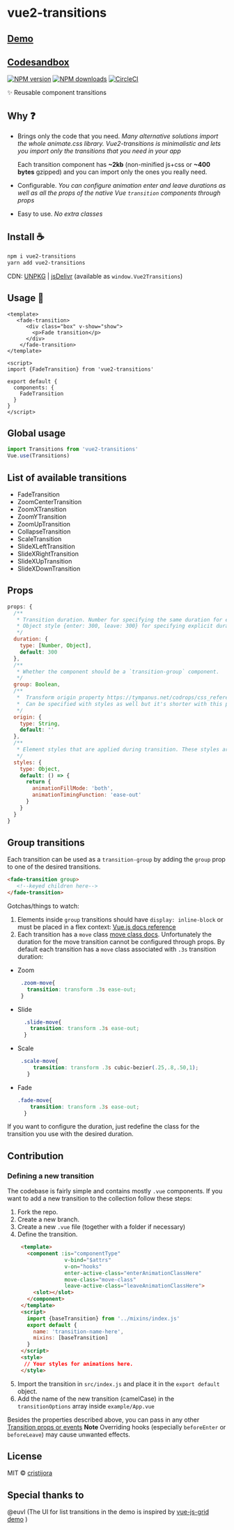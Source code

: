 # vue2-transitions

## [Demo](https://cristijora.github.io/vue2-transitions)
## [Codesandbox](https://codesandbox.io/s/v80qxp7nwy)

[![NPM version](https://img.shields.io/npm/v/vue2-transitions.svg?style=flat)](https://npmjs.com/package/vue2-transitions) [![NPM downloads](https://img.shields.io/npm/dm/vue2-transitions.svg?style=flat)](https://npmjs.com/package/vue2-transitions) [![CircleCI](https://circleci.com/gh/cristij/vue2-transitions/tree/master.svg?style=shield)](https://circleci.com/gh/cristij/vue2-transitions/tree/master)

✨ Reusable component transitions

## Why :question:
 - Brings only the code that you need. 
   *Many alternative solutions import the whole animate.css library. Vue2-transitions is minimalistic and lets
   you import only the transitions that you need in your app*
   
   Each transition component has **~2kb** (non-minified js+css or **~400 bytes** gzipped) and you can import only the ones you really need.
   
 - Configurable.
   *You can configure animation enter and leave durations as well as all the props of the native Vue `transition` components through props*
   
 - Easy to use.
   *No extra classes*
 
## Install :coffee:

```bash
npm i vue2-transitions
yarn add vue2-transitions
```

CDN: [UNPKG](https://unpkg.com/vue2-transitions/) | [jsDelivr](https://cdn.jsdelivr.net/npm/vue2-transitions/) (available as `window.Vue2Transitions`)

## Usage :rocket:

```vue
<template>
   <fade-transition>
      <div class="box" v-show="show">
        <p>Fade transition</p>
      </div>
    </fade-transition>
</template>

<script>
import {FadeTransition} from 'vue2-transitions'

export default {
  components: {
    FadeTransition
  }
}
</script>
```

## Global usage
```js
import Transitions from 'vue2-transitions'
Vue.use(Transitions)
```

## List of available transitions
- FadeTransition
- ZoomCenterTransition
- ZoomXTransition
- ZoomYTransition
- ZoomUpTransition
- CollapseTransition
- ScaleTransition
- SlideXLeftTransition
- SlideXRightTransition
- SlideXUpTransition
- SlideXDownTransition

## Props 
```js
props: {
  /**
   * Transition duration. Number for specifying the same duration for enter/leave transitions
   * Object style {enter: 300, leave: 300} for specifying explicit durations for enter/leave
   */
  duration: {
    type: [Number, Object],
    default: 300
  },  
  /**
   * Whether the component should be a `transition-group` component.
   */
  group: Boolean,
  /**
   *  Transform origin property https://tympanus.net/codrops/css_reference/transform-origin/.
   *  Can be specified with styles as well but it's shorter with this prop
   */
  origin: {
    type: String,
    default: ''
  },
  /**
   * Element styles that are applied during transition. These styles are applied on @beforeEnter and @beforeLeave hooks
   */
  styles: {
    type: Object,
    default: () => {
      return {
        animationFillMode: 'both',  
        animationTimingFunction: 'ease-out'
      }
    }
  }
}
```

## Group transitions
Each transition can be used as a `transition-group` by adding the `group` prop to one of the desired transitions.
```html
<fade-transition group>
   <!--keyed children here-->
</fade-transition>
```
Gotchas/things to watch:
1. Elements inside `group` transitions should have `display: inline-block` or must be placed in a flex context:
[Vue.js docs reference](https://vuejs.org/v2/guide/transitions.html#List-Move-Transitions)
2. Each transition has a `move` class [move class docs](https://vuejs.org/v2/guide/transitions.html#List-Move-Transitions).
Unfortunately the duration for the move transition cannot be configured through props. By default each transition has a `move` class associated 
with `.3s` transition duration:

 - Zoom 
   ```css
    .zoom-move{
      transition: transform .3s ease-out;
    }
   ```
 - Slide 
   ```css
     .slide-move{
       transition: transform .3s ease-out;
     }
   ```
 - Scale
   ```css
    .scale-move{
        transition: transform .3s cubic-bezier(.25,.8,.50,1);
      }
   ``` 
 - Fade
   ```css
   .fade-move{
       transition: transform .3s ease-out;
     }
    ``` 
If you want to configure the duration, just redefine the class for the transition you use with the desired duration.


## Contribution

### Defining a new transition
The codebase is fairly simple and contains mostly `.vue` components. If you want to add a new transition to the collection follow these steps:
1. Fork the repo.
2. Create a new branch.
3. Create a new `.vue` file (together with a folder if necessary)
4. Define the transition.
   ```html
    <template>
      <component :is="componentType"
                  v-bind="$attrs"
                  v-on="hooks"
                  enter-active-class="enterAnimationClassHere"
                  move-class="move-class"
                  leave-active-class="leaveAnimationClassHere">
        <slot></slot>
      </component>
    </template>
    <script>
      import {baseTransition} from '../mixins/index.js'
      export default {
        name: 'transition-name-here',
        mixins: [baseTransition]
      }
    </script>
    <style>
     // Your styles for animations here.
    </style>
   ```
5. Import the transition in `src/index.js` and place it in the `export default` object.
6. Add the name of the new transition (camelCase) in the `transitionOptions` array inside `example/App.vue`

Besides the properties described above, you can pass in any other [Transition props or events](https://vuejs.org/v2/api/#transition)
**Note** Overriding hooks (especially `beforeEnter` or `beforeLeave`) may cause unwanted effects.

## License

MIT &copy; [cristijora](https://github.com/cristijora)

## Special thanks to

@euvl (The UI for list transitions in the demo is inspired by [vue-js-grid demo](https://github.com/euvl/vue-js-grid) )  
